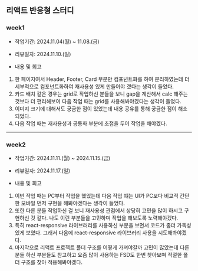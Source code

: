 ## 리액트 반응형 스터디

### week1

- 작업기간: 2024.11.04(월) ~ 11.08.(금)

- 리뷰일자: 2024.11.10.(일)

- 내용 및 회고
  
1. 한 페이지여서 Header, Footer, Card 부분만 컴포넌트화를 하여 분리하였는데 더 세부적으로 컴포넌트화하여 재사용성 있게 만들어야 겠다는 생각이 들었다.
2. 카드 배치 같은 경우는 grid로 작업하신 분들을 보니 gap을 계산해서 calc 해주는 것보다 더 편리해보여 다음 작업 때는 grid를 사용해봐야겠다는 생각이 들었다.
3. 이미지 크기에 대해서도 궁금한 점이 있었는데 내용 공유를 통해 궁금한 점이 해소되었다.
4. 다음 작업 때는 재사용성과 공통화 부분에 초점을 두어 작업을 해야겠다.

---

### week2

- 작업기간: 2024.11.11.(월) ~ 2024.11.15.(금)

- 리뷰일자: 2024.11.17.(일)

- 내용 및 회고

1. 이번 작업 때는 PC부터 작업을 했었는데 다음 작업 떄는 UI가 PC보다 비교적 간단한 모바일 먼저 구현을 해봐야겠다는 생각이 들었다.
2. 또한 다른 분들 작업하신 걸 보니 재사용성 관점에서 상당히 고민을 많이 하시고 구현하신 것 같다. 나도 이런 부분들을 고민하며 작업을 해보도록 노력해야겠다.
3. 특히 react-responsive 라이브러리를 사용하신 부분을 보면서 코드가 좀더 가독성 있게 보였다. 그래서 다음에 react-responsive 라이브러리 사용을 시도해봐야겠다.
4. 마지막으로 리액트 프로젝트 폴더 구조를 어떻게 가져야갈까 고민이 많았는데 다른 분들 하신 부분들도 참고하고 요즘 많이 사용하는 FSD도 한번 찾아보며 적절한 폴더 구조를 찾아 적용해봐야겠다.